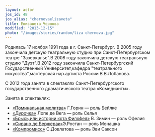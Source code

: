 ```yaml
---
layout: actor
jos_id: 48
jos_alias: "chernovaelizaveta"
title: Елизавета Чернова
modified: "2013-12-15"
photo: "/images/stories/random/liza chernova.jpg"
---
```


Родилась 17 ноября 1991 года в г. Санкт-Петербург. В 2005 году закончила детскую театральную студию при Санкт-Петербургском театре "Зазеркалье".В 2008 году закончила детскую театральную студию "Дуэт".В 2012 году закончила Санкт-Петербургский Государственный Университет,кафедра "театрального искусства",мастерская нар.артиста России В.В.Лобанова.

С 2012 года занята в спектаклях Санкт-Петербургского государственного драматического театра «Комедианты».

Занята в спектаклях:

- [«Поминальная молитва»](97-pominalnaia-molitva.html) Г.Горин — роль Бейлке
- [«Дурочка»](44-dyrochka.html) Лопе де Вега — роль Селья
- [«Брысь,или истории кота Филофея»](40-bris-ili-istoria-kota-filifeia.html) В. Зимин — роль Офелия
- [«Сирано де Бержерак»](60-sirano-de-bergerak.html)Э.Ростан — роль Монашка
- [«Компромисс»](282-kompromiss-sdovlatov.html) С.Довлатова — роль Эви Саксон